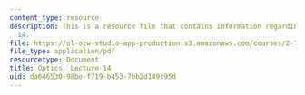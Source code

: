 ```yaml
---
content_type: resource
description: This is a resource file that contains information regarding optics lecture
  14.
file: https://ol-ocw-studio-app-production.s3.amazonaws.com/courses/2-71-optics-spring-2014/da64653098bef719b4537bb2d149c95d_MIT2_71S14_lec14_notes.pdf
file_type: application/pdf
resourcetype: Document
title: Optics, Lecture 14
uid: da646530-98be-f719-b453-7bb2d149c95d
---
```

